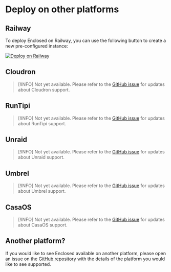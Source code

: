 # Deploy on other platforms

## Railway

To deploy Enclosed on Railway, you can use the following button to create a new pre-configured instance:

[![Deploy on Railway](https://railway.app/button.svg)](https://railway.app/template/5gOoRm?referralCode=CTHMSST)

## Cloudron

> [!INFO]
> Not yet available. Please refer to the [GitHub issue](https://github.com/CorentinTh/enclosed/issues/87) for updates about Cloudron support.

## RunTipi

> [!INFO]
> Not yet available. Please refer to the [GitHub issue](https://github.com/CorentinTh/enclosed/issues/88) for updates about RunTipi support.

## Unraid

> [!INFO]
> Not yet available. Please refer to the [GitHub issue](https://github.com/CorentinTh/enclosed/issues/89) for updates about Unraid support.

## Umbrel

> [!INFO]
> Not yet available. Please refer to the [GitHub issue](https://github.com/CorentinTh/enclosed/issues/165) for updates about Umbrel support.

## CasaOS

> [!INFO]
> Not yet available. Please refer to the [GitHub issue](https://github.com/CorentinTh/enclosed/issues/261) for updates about CasaOS support.


## Another platform?

If you would like to see Enclosed available on another platform, please open an issue on the [GitHub repository](https://github.com/CorentinTh/enclosed/issues/new/choose) with the details of the platform you would like to see supported.
